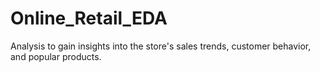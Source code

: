 # Online_Retail_EDA
Analysis to gain insights into the store's sales trends, customer behavior, and popular products.
